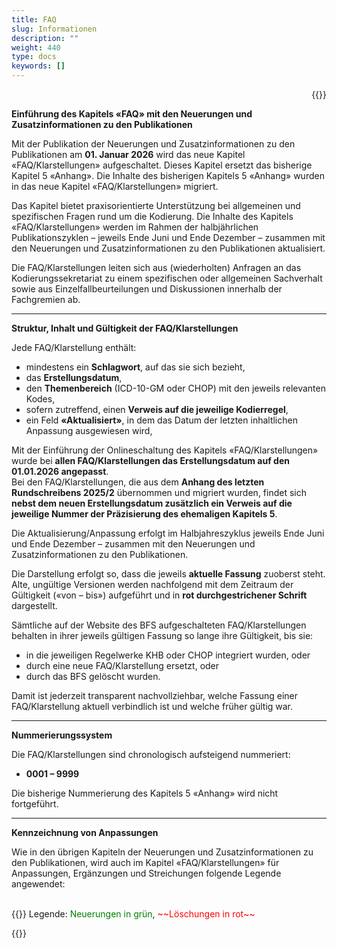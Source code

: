 ```yaml
---
title: FAQ
slug: Informationen
description: ""
weight: 440
type: docs
keywords: []
---
```



<p style="text-align: right;">{{<printButton>}}

**Einführung des Kapitels «FAQ» mit den Neuerungen und Zusatzinformationen zu den Publikationen**
   
Mit der Publikation der Neuerungen und Zusatzinformationen zu den Publikationen am **01. Januar 2026** wird das neue Kapitel «FAQ/Klarstellungen» aufgeschaltet.
Dieses Kapitel ersetzt das bisherige Kapitel 5 «Anhang».
Die Inhalte des bisherigen Kapitels 5 «Anhang» wurden in das neue Kapitel «FAQ/Klarstellungen» migriert.
  
Das Kapitel bietet praxisorientierte Unterstützung bei allgemeinen und spezifischen Fragen rund um die Kodierung.
Die Inhalte des Kapitels «FAQ/Klarstellungen» werden im Rahmen der halbjährlichen Publikationszyklen – jeweils Ende Juni und Ende Dezember – zusammen mit den Neuerungen und Zusatzinformationen zu den Publikationen aktualisiert.
  
Die FAQ/Klarstellungen leiten sich aus (wiederholten) Anfragen an das Kodierungssekretariat zu einem spezifischen oder allgemeinen Sachverhalt sowie aus Einzelfallbeurteilungen und Diskussionen innerhalb der Fachgremien ab.
  
  ________________________________________
**Struktur, Inhalt und Gültigkeit der FAQ/Klarstellungen**
  
Jede FAQ/Klarstellung enthält:
<ul>
  <li>
  mindestens ein <strong>Schlagwort</strong>, auf das sie sich bezieht,
  </li>
  <li>
  das <strong>Erstellungsdatum</strong>,
  </li>
   <li>
  den <strong>Themenbereich</strong> (ICD-10-GM oder CHOP) mit den jeweils relevanten Kodes,
  </li>
  <li>
  sofern zutreffend, einen <strong>Verweis auf die jeweilige Kodierregel</strong>,
  </li>
  <li>
  ein Feld <strong>«Aktualisiert»</strong>, in dem das Datum der letzten inhaltlichen Anpassung ausgewiesen wird,
  </li>
</ul>
  
Mit der Einführung der Onlineschaltung des Kapitels «FAQ/Klarstellungen» wurde bei **allen FAQ/Klarstellungen das Erstellungsdatum auf den 01.01.2026 angepasst**.<br>
Bei den FAQ/Klarstellungen, die aus dem **Anhang des letzten Rundschreibens 2025/2** übernommen und migriert wurden, findet sich **nebst dem neuen Erstellungsdatum zusätzlich ein Verweis auf die jeweilige Nummer der Präzisierung des ehemaligen Kapitels 5**.
  
Die Aktualisierung/Anpassung erfolgt im Halbjahreszyklus jeweils Ende Juni und Ende Dezember – zusammen mit den Neuerungen und Zusatzinformationen zu den Publikationen.
  
Die Darstellung erfolgt so, dass die jeweils **aktuelle Fassung** zuoberst steht.
Alte, ungültige Versionen werden nachfolgend mit dem Zeitraum der Gültigkeit («von – bis») aufgeführt und in **rot durchgestrichener Schrift** dargestellt.
  
Sämtliche auf der Website des BFS aufgeschalteten FAQ/Klarstellungen behalten in ihrer jeweils gültigen Fassung so lange ihre Gültigkeit, bis sie:
  
<ul>
  <li>
  in die jeweiligen Regelwerke KHB oder CHOP integriert wurden, oder
  </li>
  <li>
  durch eine neue FAQ/Klarstellung ersetzt, oder
  </li>
  <li>
	durch das BFS gelöscht wurden.
   </li>
</ul>

Damit ist jederzeit transparent nachvollziehbar, welche Fassung einer FAQ/Klarstellung aktuell verbindlich ist und welche früher gültig war.
  
________________________________________
  
**Nummerierungssystem**

  Die FAQ/Klarstellungen sind chronologisch aufsteigend nummeriert:

<ul>
  <li>
  <strong>0001 – 9999</strong>
  </li>
</ul>  
Die bisherige Nummerierung des Kapitels 5 «Anhang» wird nicht fortgeführt.
  
________________________________________
  
**Kennzeichnung von Anpassungen**
  
Wie in den übrigen Kapiteln der Neuerungen und Zusatzinformationen zu den Publikationen, wird auch im Kapitel «FAQ/Klarstellungen» für Anpassungen, Ergänzungen und Streichungen folgende Legende angewendet:
  
<br>
  {{<markdown>}}
Legende: <font color="green">Neuerungen in grün</font>, <font color="red">~~Löschungen in rot~~</font>
  
{{</markdown>}}






